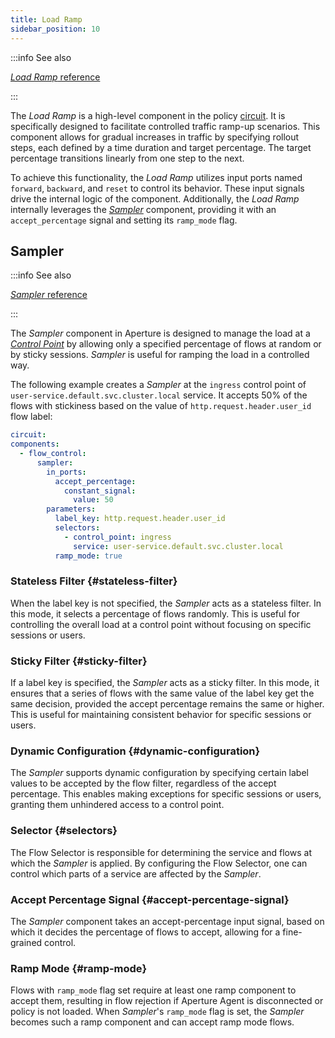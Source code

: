 ```yaml
---
title: Load Ramp
sidebar_position: 10
---
```


:::info See also

[_Load Ramp_ reference][load-ramp]

:::

The _Load Ramp_ is a high-level component in the policy
[circuit](./advanced/circuit.md). It is specifically designed to facilitate
controlled traffic ramp-up scenarios. This component allows for gradual
increases in traffic by specifying rollout steps, each defined by a time
duration and target percentage. The target percentage transitions linearly from
one step to the next.

To achieve this functionality, the _Load Ramp_ utilizes input ports named
`forward`, `backward`, and `reset` to control its behavior. These input signals
drive the internal logic of the component. Additionally, the _Load Ramp_
internally leverages the [_Sampler_](#sampler) component, providing it with an
`accept_percentage` signal and setting its `ramp_mode` flag.

## Sampler

:::info See also

[_Sampler_ reference][sampler]

:::

The _Sampler_ component in Aperture is designed to manage the load at a
[_Control Point_][control-point] by allowing only a specified percentage of
flows at random or by sticky sessions. _Sampler_ is useful for ramping the load
in a controlled way.

The following example creates a _Sampler_ at the `ingress` control point of
`user-service.default.svc.cluster.local` service. It accepts 50% of the flows
with stickiness based on the value of `http.request.header.user_id` flow label:

```yaml
circuit:
components:
  - flow_control:
      sampler:
        in_ports:
          accept_percentage:
            constant_signal:
              value: 50
        parameters:
          label_key: http.request.header.user_id
          selectors:
            - control_point: ingress
              service: user-service.default.svc.cluster.local
          ramp_mode: true
```

### Stateless Filter {#stateless-filter}

When the label key is not specified, the _Sampler_ acts as a stateless filter.
In this mode, it selects a percentage of flows randomly. This is useful for
controlling the overall load at a control point without focusing on specific
sessions or users.

### Sticky Filter {#sticky-filter}

If a label key is specified, the _Sampler_ acts as a sticky filter. In this
mode, it ensures that a series of flows with the same value of the label key get
the same decision, provided the accept percentage remains the same or higher.
This is useful for maintaining consistent behavior for specific sessions or
users.

### Dynamic Configuration {#dynamic-configuration}

The _Sampler_ supports dynamic configuration by specifying certain label values
to be accepted by the flow filter, regardless of the accept percentage. This
enables making exceptions for specific sessions or users, granting them
unhindered access to a control point.

### Selector {#selectors}

The Flow Selector is responsible for determining the service and flows at which
the _Sampler_ is applied. By configuring the Flow Selector, one can control
which parts of a service are affected by the _Sampler_.

### Accept Percentage Signal {#accept-percentage-signal}

The _Sampler_ component takes an accept-percentage input signal, based on which
it decides the percentage of flows to accept, allowing for a fine-grained
control.

### Ramp Mode {#ramp-mode}

Flows with `ramp_mode` flag set require at least one ramp component to accept
them, resulting in flow rejection if Aperture Agent is disconnected or policy is
not loaded. When _Sampler_'s `ramp_mode` flag is set, the _Sampler_ becomes such
a ramp component and can accept ramp mode flows.

[sampler]: /reference/configuration/spec.md#sampler
[control-point]: /concepts/control-point.md
[load-ramp]: /reference/configuration/spec.md#load-ramp
